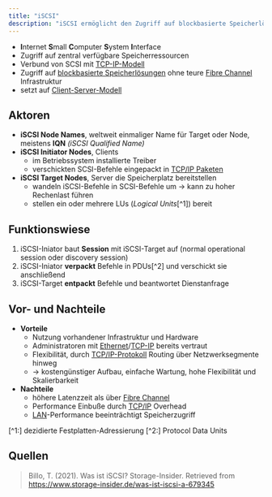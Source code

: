 ```yaml
---
title: "iSCSI"
description: "iSCSI ermöglicht den Zugriff auf blockbasierte Speicherlösungen über TCP/IP, ohne teure Fibre Channel-Infrastruktur. Es verbindet SCSI mit IP und setzt auf Client-Server-Modell mit Initiator und Target Nodes."
---
```


- **I**nternet **S**mall **C**omputer **S**ystem **I**nterface
- Zugriff auf zentral verfügbare Speicherressourcen
- Verbund von SCSI mit [TCP-IP-Modell](/lerninhalte/tcp-ip-modell)
- Zugriff auf [blockbasierte Speicherlösungen](/lerninhalte/speicherloesungen) ohne teure [Fibre Channel](/lerninhalte/fibre-channel) Infrastruktur
- setzt auf [Client-Server-Modell](/lerninhalte/client-server)

## Aktoren
- **iSCSI Node Names**, weltweit einmaliger Name für Target oder Node, meistens **IQN** *(iSCSI Qualified Name)*
- **iSCSI Initiator Nodes**, Clients
	- im Betriebssystem installierte Treiber
	- verschickten SCSI-Befehle eingepackt in [TCP/IP Paketen](/lerninhalte/tcp-ip-modell)
- **iSCSI Target Nodes**, Server die Speicherplatz bereitstellen
	- wandeln iSCSI-Befehle in SCSI-Befehle um -> kann zu hoher Rechenlast führen
	- stellen ein oder mehrere LUs (*Logical Units*[^1]) bereit

## Funktionswiese
1. iSCSI-Iniator baut **Session** mit iSCSI-Target auf (normal operational session oder discovery session)
2. iSCSI-Iniator **verpackt** Befehle in PDUs[^2] und verschickt sie anschließend
3. iSCSI-Target **entpackt** Befehle und beantwortet Dienstanfrage

## Vor- und Nachteile
- **Vorteile**
	- Nutzung vorhandener Infrastruktur und Hardware
	- Administratoren mit [Ethernet](/lerninhalte/ethernet)/[TCP-IP](/lerninhalte/tcp-ip-modell) bereits vertraut
	- Flexibilität, durch [TCP/IP-Protokoll](/lerninhalte/tcp-ip-modell) Routing über Netzwerksegmente hinweg
	- -> kostengünstiger Aufbau, einfache Wartung, hohe Flexibilität und Skalierbarkeit
- **Nachteile**
	- höhere Latenzzeit als über [Fibre Channel](/lerninhalte/fibre-channel)
	- Performance Einbuße durch [TCP/IP](/lerninhalte/tcp-ip-modell) Overhead
	- [LAN](/lerninhalte/netzwerkkonzepte)-Performance beeinträchtigt Speicherzugriff


[^1:] dezidierte Festplatten-Adressierung
[^2:] Protocol Data Units

## Quellen

> Billo, T. (2021). Was ist iSCSI? Storage-Insider. Retrieved from https://www.storage-insider.de/was-ist-iscsi-a-679345